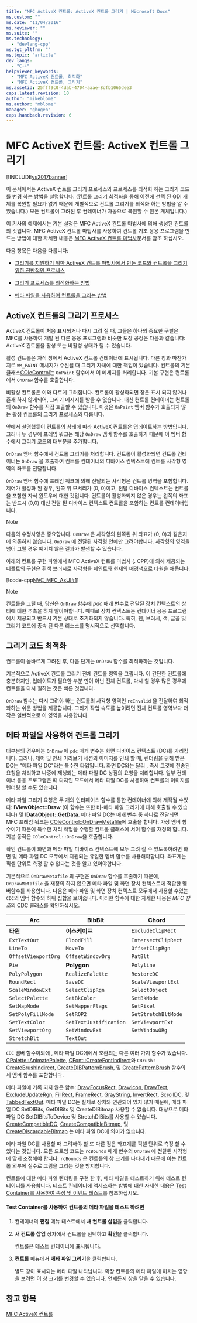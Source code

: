 ```yaml
---
title: "MFC ActiveX 컨트롤: ActiveX 컨트롤 그리기 | Microsoft Docs"
ms.custom: ""
ms.date: "11/04/2016"
ms.reviewer: ""
ms.suite: ""
ms.technology: 
  - "devlang-cpp"
ms.tgt_pltfrm: ""
ms.topic: "article"
dev_langs: 
  - "C++"
helpviewer_keywords: 
  - "MFC ActiveX 컨트롤, 최적화"
  - "MFC ActiveX 컨트롤, 그리기"
ms.assetid: 25fff9c0-4dab-4704-aaae-8dfb1065dee3
caps.latest.revision: 10
author: "mikeblome"
ms.author: "mblome"
manager: "ghogen"
caps.handback.revision: 6
---
```

# MFC ActiveX 컨트롤: ActiveX 컨트롤 그리기
[!INCLUDE[vs2017banner](../assembler/inline/includes/vs2017banner.md)]

이 문서에서는 ActiveX 컨트롤 그리기 프로세스와 프로세스를 최적화 하는 그리기 코드를 변경 하는 방법을 설명합니다. \([컨트롤 그리기 최적화](../mfc/optimizing-control-drawing.md)을 통해 이전에 선택 된 GDI 개체를 복원할 필요가 없기 때문에 개별적으로 컨트롤 그리기를 최적화 하는 방법을 알 수 있습니다.\)  모든 컨트롤이 그려진 후 컨테이너가 자동으로 복원할 수 원본 개체입니다.\)  
  
 이 기사의 예제에서는 기본 설정은 MFC ActiveX 컨트롤 마법사에 의해 생성된 컨트롤의 것입니다.  MFC ActiveX 컨트롤 마법사를 사용하여 컨트롤 기초 응용 프로그램을 만드는 방법에 대한 자세한 내용은 [MFC ActiveX 컨트롤 마법사](../mfc/reference/mfc-activex-control-wizard.md)문서를 참조 하십시오.  
  
 다음 항목은 다음을 다룹니다:  
  
-   [그리기를 지원하기 위한 ActiveX 컨트롤 마법사에서 만든 코드와 컨트롤을 그리기 위한 전반적인 프로세스](#_core_the_painting_process_of_an_activex_control)  
  
-   [그리기 프로세스를 최적화하는 방법](#_core_optimizing_your_paint_code)  
  
-   [메타 파일을 사용하여 컨트롤을 그리는 방법](#_core_painting_your_control_using_metafiles)  
  
##  <a name="_core_the_painting_process_of_an_activex_control"></a> ActiveX 컨트롤의 그리기 프로세스  
 ActiveX 컨트롤이 처음 표시되거나 다시 그려 질 때, 그들은 하나의 중요한 구별은 MFC를 사용하여 개발 된 다른 응용 프로그램과 비슷한 도장 공정은 다음과 같습니다: ActiveX 컨트롤을 활성 또는 비활성 상태가 될 수 있습니다.  
  
 활성 컨트롤은 자식 창에서 ActiveX 컨트롤 컨테이너에 표시됩니다.  다른 창과 마찬가지로  `WM_PAINT`  메시지가 수신될 때 그리기 자체에 대한 책임이 있습니다.  컨트롤의 기본 클래스[COleControl](../mfc/reference/colecontrol-class.md)는  `OnPaint`  함수에서 이 메세지를 처리합니다.  기본 구현은 컨트롤에서  `OnDraw` 함수를 호출합니다.  
  
 비활성 컨트롤은 이와 다르게 그려집니다.  컨트롤이 활성화되면 창은 표시 되지 않거나 존재 하지 않게되어, 그리기 메시지를 받을 수 없습니다.  대신 컨트롤 컨테이너는 컨트롤의  `OnDraw`  함수를 직접 호출할 수 있습니다.  이것은  `OnPaint`  멤버 함수가 호출되지 않는 활성 컨트롤의 그리기 프로세스와 다릅니다.  
  
 앞에서 설명했듯이 컨트롤의 상태에 따라 ActiveX 컨트롤은 업데이트하는 방법입니다.  그러나 두 경우에 프레임 워크는 해당  `OnDraw`  멤버 함수를 호출하기 때문에 이 멤버 함수에서 그리기 코드의 대부분을 추가합니다.  
  
 `OnDraw`  멤버 함수에서 컨트롤 그리기를 처리합니다.  컨트롤이 활성화되면 컨트롤 컨테이너는  `OnDraw` 을 호출하여  컨트롤 컨테이너의 디바이스 컨텍스트에 컨트롤 사각형 영역의 좌표를 전달합니다.  
  
 `OnDraw`  멤버 함수에 프레임 워크에 의해 전달되는 사각형은 컨트롤 영역을 포함합니다.  제어가 활성화 된 경우, 왼쪽 위 모서리가 \(0, 0\)이고, 전달 디바이스 컨텍스트는 컨트롤을 포함한 자식 윈도우에 대한 것입니다.  컨트롤이 활성화되지 않은 경우는 왼쪽의 좌표는 반드시 \(0,0\) 대신 전달 된 디바이스 컨텍스트 컨트롤을 포함하는 컨트롤 컨테이너입니다.  
  
> [!NOTE]
>  다음의 수정사항은 중요합니다.  `OnDraw` 은 사각형의 왼쪽된 위 좌표가 \(0, 0\)과 같은지에 의존하지 않습니다.  `OnDraw` 에 전달된 사각형 안에만 그려야합니다.  사각형의 영역을 넘어 그릴 경우 예기치 않은 결과가 발생할 수 있습니다.  
  
 아래의 컨트롤 구현 파일에서 MFC ActiveX 컨트롤 마법사 \(. CPP\)에 의해 제공되는 디폴트의 구현은 흰색 브러시로 사각형을 페인트와 현재의 배경색으로 타원을 채웁니다.  
  
 [!code-cpp[NVC_MFC_AxUI#1](../mfc/codesnippet/CPP/mfc-activex-controls-painting-an-activex-control_1.cpp)]  
  
> [!NOTE]
>  컨트롤을 그릴 때, 당신은  `OnDraw` 함수에 *pdc* 매개 변수로 전달된 장치 컨텍스트의 상태에 대한 추측을 하지 말아야합니다.   때때로 장치 컨텍스트는 컨테이너 응용 프로그램에서 제공되고 반드시 기본 상태로 초기화되지 않습니다.  특히, 펜, 브러시, 색, 글꼴 및 그리기 코드에 종속 된 다른 리소스를 명시적으로 선택합니다.  
  
##  <a name="_core_optimizing_your_paint_code"></a> 그리기 코드 최적화  
 컨트롤이 올바르게 그려진 후, 다음 단계는  `OnDraw`  함수를 최적화하는 것입니다.  
  
 기본적으로 ActiveX 컨트롤 그리기 전체 컨트롤 영역을 그립니다.  이 간단한 컨트롤에 충분하지만, 업데이트가 필요한 부분 만이 아닌 전체 컨트롤, 다시 칠 경우 많은 경우에 컨트롤을 다시 칠하는 것은 빠른 것입니다.  
  
 `OnDraw`  함수는 다시 그려야 하는 컨트롤의 사각형 영역인  `rcInvalid` 을 전달하여 최적화하는 쉬운 방법을 제공합니다.   그리기 작업 속도를 높이려면 전체 컨트롤 영역보다 더 작은 일반적으로 이 영역을 사용합니다.  
  
##  <a name="_core_painting_your_control_using_metafiles"></a> 메타 파일을 사용하여 컨트롤 그리기  
 대부분의 경우에는  `OnDraw` 에  `pdc`  매개 변수는 화면 디바이스 컨텍스트 \(DC\)를 가리킵니다.  그러나, 제어 및 인쇄 미리보기 세션의 이미지를 인쇄 할 때, 렌더링을 위해 받은 DC는 "메타 파일 DC"라는 특수한 타입입니다.  화면 DC와는 달리 , 즉시 그것에 전송된 요청을 처리하고 나중에 재생되는 메타 파일 DC 상점의 요청을 처리합니다.  일부 컨테이너 응용 프로그램은 때 디자인 모드에서 메타 파일 DC를 사용하여 컨트롤의 이미지를 렌더링 할 수도 있습니다.  
  
 메타 파일 그리기 요청은 두 개의 인터페이스 함수를 통한 컨테이너에 의해 제작될 수있다:  **IViewObject::Draw** \(이 함수는 또한 비\-메타 파일 그리기에 대해 호출될 수 있습니다\) 및  **IDataObject::GetData**.  메타 파일 DC는 매개 변수 중 하나로 전달되면 MFC 프레임 워크는 [COleControl::OnDrawMetafile](../Topic/COleControl::OnDrawMetafile.md)에 호출을 합니다.  가상 멤버 함수이기 때문에 특수한 처리 작업을 수행할 컨트롤 클래스에 서이 함수를 재정의 합니다.  기본 동작은  `COleControl::OnDraw`을 호출합니다.  
  
 확인 컨트롤이 화면과 메타 파일 디바이스 컨텍스트에 모두 그려 질 수 있도록하려면 화면 및 메타 파일 DC 모두에서 지원되는 유일한 멤버 함수를 사용해야합니다.  좌표계는 픽셀 단위로 측정 할 수 없다는 것을 알고 있어야합니다.  
  
 기본적으로  `OnDrawMetafile` 의 구현은  `OnDraw`  함수를 호출하기 때문에,  `OnDrawMetafile` 을 재정의 하지 않으면 메타 파일 및 화면 장치 컨텍스트에 적합한 멤버함수를 사용합니다.  다음은 메타 파일 및 화면 장치 컨텍스트 모두에서 사용할 수있는 `CDC`의 멤버 함수의 하위 집합을 보여줍니다.  이러한 함수에 대한 자세한 내용은 *MFC 참조*의 [CDC](../mfc/reference/cdc-class.md) 클래스를 확인하십시오.  
  
|Arc|BibBlt|Chord|  
|---------|------------|-----------|  
|**타원**|**이스케이프**|`ExcludeClipRect`|  
|`ExtTextOut`|`FloodFill`|`IntersectClipRect`|  
|`LineTo`|`MoveTo`|`OffsetClipRgn`|  
|`OffsetViewportOrg`|`OffsetWindowOrg`|`PatBlt`|  
|`Pie`|**Polygon**|`Polyline`|  
|`PolyPolygon`|`RealizePalette`|`RestoreDC`|  
|`RoundRect`|`SaveDC`|`ScaleViewportExt`|  
|`ScaleWindowExt`|`SelectClipRgn`|`SelectObject`|  
|`SelectPalette`|`SetBkColor`|`SetBkMode`|  
|`SetMapMode`|`SetMapperFlags`|`SetPixel`|  
|`SetPolyFillMode`|`SetROP2`|`SetStretchBltMode`|  
|`SetTextColor`|`SetTextJustification`|`SetViewportExt`|  
|`SetViewportOrg`|`SetWindowExt`|`SetWindowORg`|  
|`StretchBlt`|`TextOut`||  
  
 `CDC`  멤버 함수이외에 , 메타 파일 DC에에서 호환되는 다른 여러 가지 함수가 있습니다.  [CPalette::AnimatePalette](../Topic/CPalette::AnimatePalette.md),  [CFont::CreateFontIndirect](../Topic/CFont::CreateFontIndirect.md)와 `CBrush` :  [CreateBrushIndirect](../Topic/CBrush::CreateBrushIndirect.md),  [CreateDIBPatternBrush](../Topic/CBrush::CreateDIBPatternBrush.md), 및  [CreatePatternBrush](../Topic/CBrush::CreatePatternBrush.md) 함수의 세 멤버 함수를 포함합니다.  
  
 메타 파일에 기록 되지 않은 함수:  [DrawFocusRect](../Topic/CDC::DrawFocusRect.md),  [DrawIcon](../Topic/CDC::DrawIcon.md),  [DrawText](../Topic/CDC::DrawText.md),  [ExcludeUpdateRgn](../Topic/CDC::ExcludeUpdateRgn.md),  [FillRect](../Topic/CDC::FillRect.md),  [FrameRect](../Topic/CDC::FrameRect.md),  [GrayString](../Topic/CDC::GrayString.md),  [InvertRect](../Topic/CDC::InvertRect.md),  [ScrollDC](../Topic/CDC::ScrollDC.md), 및  [TabbedTextOut](../Topic/CDC::TabbedTextOut.md).  메타 파일 DC는 실제로 장치와 연관되어 있지 않기 때문에, 메타 파일 DC SetDIBits, GetDIBits 및 CreateDIBitmap 사용할 수 없습니다.  대상으로 메타 파일 DC SetDIBitsToDevice 및 StretchDIBits를 사용할 수 있습니다.  [CreateCompatibleDC](../Topic/CDC::CreateCompatibleDC.md),  [CreateCompatibleBitmap](../Topic/CBitmap::CreateCompatibleBitmap.md), 및  [CreateDiscardableBitmap](../Topic/CBitmap::CreateDiscardableBitmap.md) 는 메타 파일 DC에 의미가 없습니다.  
  
 메타 파일 DC를 사용할 때 고려해야 할 또 다른 점은 좌표계를 픽셀 단위로 측정 할 수 있다는 것입니다.  모든 드로잉 코드는  `rcBounds`  매개 변수의  `OnDraw` 에 전달된 사각형에 맞게 조정해야 합니다.   `rcBounds` 은 컨트롤의 창 크기를 나타내기 때문에 이는 컨트롤 외부에 실수로 그림을 그리는 것을 방지합니다.  
  
 컨트롤에 대한 메타 파일 렌더링을 구현 한 후, 메타 파일을 테스트하기 위해 테스트 컨테이너를 사용합니다.  테스트 컨테이너에 액세스하는 방법에 대한 자세한 내용은 [Test Container를 사용하여 속성 및 이벤트 테스트](../mfc/testing-properties-and-events-with-test-container.md)를 참조하십시오.  
  
#### Test Container를 사용하여 컨트롤의 메타 파일을 테스트 하려면  
  
1.  컨테이너의  **편집** 메뉴 테스트에서   **새 컨트롤 삽입**을 클릭합니다.  
  
2.  **새 컨트롤 삽입** 상자에서 컨트롤을 선택하고 **확인**을 클릭합니다.  
  
     컨트롤은 테스트 컨테이너에 표시됩니다.  
  
3.  **컨트롤**  메뉴에서  **메타 파일 그리기**을 클릭합니다.  
  
     별도 창이 표시되는 메타 파일 나타납니다.  확장 컨트롤의 메타 파일에 미치는 영향을 보려면 이 창 크기를 변경할 수 있습니다.  언제든지 창을 닫을 수 있습니다.  
  
## 참고 항목  
 [MFC ActiveX 컨트롤](../mfc/mfc-activex-controls.md)